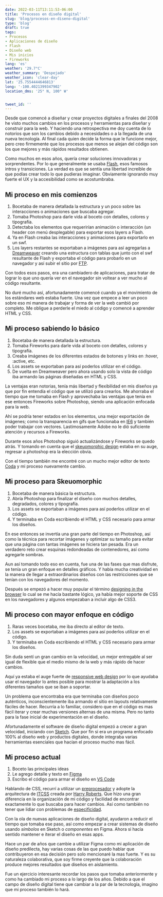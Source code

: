 ```yaml
---
date: 2022-03-11T13:11:53-06:00
title: 'Procesos en diseño digital'
slug: 'blog/procesos-en-diseno-digital'
type: 'blog'
draft: true
tags:
- Procesos
- Aplicaciones de diseño
- Flash
- Diseño web
- Mis inicios
- Fireworks
lang: 'es'
weather: '29.7°C'
weather_summary: 'Despejado'
weather_icon: 'clear-day'
lat: '25.7554444646813'
long: '-100.4021399347902'
location_dms: '25° N, 100° W'


tweet_id: ''
---
```

Desde que comencé a diseñar y crear proyectos digitales a finales del 2008 he visto muchos cambios en los procesos y herramientas para diseñar y construir para la web.  Y haciendo una retrospectiva me doy cuenta de lo notorios que son los cambios debido a  necesidades o a la llegada de una nueva tecnología. Al final cada quien decide la forma que le funcione mejor, pero creo firmemente que los procesos que menos se alejan del código son los que mejores y más rápidos resultados obtienen.

Como muchos en esos años, quería crear soluciones innovadoras y sorprendentes. Por lo que generalmente se usaba [Flash](https://web.archive.org/web/20081216065809/http://www.adobe.com/products/flash/?promoid=BPDEE), esos famosos intros y transiciones. La verdad es que se sentía una libertad increíble de que podías crear todo lo que pudieras imaginar. Obviamente ignorando muy fuerte el UX y la accesibilidad como se acostumbraba.

## Mi proceso en mis comienzos
1. Bocetaba de manera detallada la estructura y un poco sobre las interacciones o animaciones que buscaba agregar.
2. Tomaba Photoshop para darle vida al boceto con detalles, colores y tipografía.
3. Detectaba los elementos que requerirían animación o interacción (un header con menú desplegable) para exportar esos layers a Flash.
4. Ya en Flash creaba las interacciones y animaciones para exportarlo en un swf.
5. Los layers restantes se exportaban a imágenes para así agregarlas a [Dreamweaver](https://www.adobe.com/mx/products/dreamweaver.html?sdid=KQPSG&mv=search&ef_id=15d129eefa9f1a2a8cae4bc57d778a54:G:s&s_kwcid=AL!3085!10!79164972611964!79164849730820) creando una estructura con tablas que junto con el swf resultante de Flash y exportaba el código para probarlo en un navegador y así subir el sitio por [FTP](https://es.wikipedia.org/wiki/File_Transfer_Protocol).

Con todos esos pasos, era una cambiadero de aplicaciones, para tratar de lograr lo que uno quería ver en el navegador sin voltear a ver mucho al código resultante.

No duré mucho así, afortunadamente comencé cuando ya el movimiento de los estándares web estaba fuerte. Una vez que empece a leer un poco sobre eso mi manera de trabajar y forma de ver la web cambió por completo. Me obligue a perderle el miedo al código y comencé a aprender HTML y CSS.

## Mi proceso sabiendo lo básico
1. Bocetaba de manera detallada la estructura.
2. Tomaba Fireworks para darle vida al boceto con detalles, colores y tipografía.
3. Creaba imágenes de los diferentes estados de botones y links en :hover, :active, etc.
4. Los assets se exportaban para así poderlos utilizar en el código.
5. De vuelta en Dreamweaver pero ahora usando solo la vista de código iba armando las páginas diseñadas en HTML y CSS.

La ventajas eran notorias, tenía más libertad y flexibilidad en mis diseños ya que por fin entendía el código que se utilizó para crearlos. Me ahorraba el tiempo que me tomaba en Flash y aprovechaba las ventajas que tenía en ese entonces Fireworks sobre Photoshop, siendo una aplicación enfocada para la web. 

Ahí se podría tener estados en los elementos, una mejor exportación de imágenes; como la transparencia en gifs que funcionaba en [IE6](https://en.wikipedia.org/wiki/Internet_Explorer_6) y también poder trabajar con vectores. Lastimosamente Adobe no le dió suficiente atención y recursos a Fireworks.

Durante esos años Photoshop siguió actualizándose y Fireworks se quedo atrás. Y tomando en cuenta que el [skeuomorphic design](https://en.wikipedia.org/wiki/Skeuomorph#Virtual_examples) estaba en su auge, regresar a photoshop era la elección obvia. 

Con el tiempo también me encontré con un mucho mejor editor de texto [Coda](https://panic.com/coda/) y mi proceso nuevamente cambio.

## Mi proceso para Skeuomorphic 
1. Bocetaba de manera básica la estructura.
2. Abría Photoshop para finalizar el diseño con muchos detalles, degradados, colores y tipografía.
3. Los assets se exportaban a imágenes para así poderlos utilizar en el código.
4. Y terminaba en Coda escribiendo el HTML y CSS necesario para armar los diseños.

En ese entonces se invertía una gran parte del tiempo en Photoshop, así como la técnica para recortar imágenes y optimizar su tamaño para evitar que una página con tantas imágenes se hiciera tan pesada. Era un verdadero reto crear esquinas redondeadas de contenedores, así como agregarle sombras.

Aun así tomando todo eso en cuenta, fue una de las fases que mas disfrute, se tenía un gran enfoque en detalles gráficos. Y había mucha creatividad en la manera de llegar a extraordinarios diseños con las restricciones que se tenían con los navegadores del momento.

Después se empezó a hacer muy popular el término [designing in the browser](https://duckduckgo.com/?q=designing+in+your+browser&t=ipad&ia=web) lo cual se me hacía bastante lógico, ya había mejor soporte de CSS en los navegadores y algunos empezaban a incluir algo de CSS3.

## Mi proceso con mayor enfoque en código
1. Raras veces bocetaba, me iba directo al editor de texto.
2. Los assets se exportaban a imágenes para así poderlos utilizar en el código.
3. Y terminaba en Coda escribiendo el HTML y CSS necesario para armar los diseños.

Sin duda sentí un gran cambio en la velocidad, un mejor entregable al ser igual de flexible que el medio mismo de la web y más rápido de hacer cambios.

Aquí ya estaba el auge fuerte de [responsive web design](https://en.wikipedia.org/wiki/Responsive_web_design) por lo que ayudaba usar el navegador lo antes posible para mostrar la adaptación a los diferentes tamaños que se iban a soportar.

Un problema que encontraba era que terminaba con diseños poco auténticos, inconscientemente iba armando el sitio en layouts relativamente fáciles de hacer. Recurría a lo familiar, considero que en el código es mas fácil iterar y crear muchas versiones alternas de una misma. Pero no tanto para la fase inicial de experimentación en el diseño.

Afortunadamente el software de diseño digital empezó a crecer a gran velocidad, iniciando con [Sketch](https://www.sketch.com/). Que por fin si era un programa enfocado 100% al diseño web y productos digitales, donde integraba varias herramientas esenciales que hacían el proceso mucho mas fácil.

## Mi proceso actual
1. Boceto las principales ideas
2. Le agrego detalle y texto en [Figma](https://www.figma.com)
3. Escribo el código para armar el diseño en [VS Code](https://code.visualstudio.com)

Hablando de CSS, recurrí a utilizar un [preprocesador](https://es.wikipedia.org/wiki/Sass) y adopte la arquitectura de [ITCSS](https://www.xfive.co/blog/itcss-scalable-maintainable-css-architecture/) creada por [Harry Roberts](https://twitter.com/csswizardry). Que hizo una gran diferencia en la organización de mi código y facilidad de encontrar exactamente lo que buscaba para hacer cambios. Así como también no tener que lidiar con problemas de [especificidad](https://developer.mozilla.org/es/docs/Web/CSS/Specificity).

Con la ola de nuevas aplicaciones de diseño digital, ayudaron a reducir el tiempo que tomaba ese paso, así como empezar a crear sistemas de diseño usando *símbolos* en Sketch o *componentes* en Figma. Ahora si hacía sentido mantener e iterar el diseño en esas apps.

Hace un par de años que cambie a utilizar Figma como mi aplicación de diseño predilecta, hay varias cosas de las que puedo hablar que contribuyeron en esa decisión pero solo mencionaré la mas fuerte. Y es su naturaleza colaborativa, que soy firme creyente que la colaboración produce mejores resultados que diseños en aislamiento.

Fue un ejercicio interesante recordar los pasos que tomaba anteriormente y como ha cambiado mi proceso a lo largo de los años. Debido a que el campo de diseño digital tiene que cambiar a la par de la tecnología, imagino que mi proceso también lo hará. 